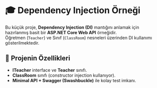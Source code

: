 # 🎓 Dependency Injection Örneği 

Bu küçük proje, **Dependency Injection (DI)** mantığını anlamak için hazırlanmış basit bir **ASP.NET Core Web API** örneğidir.  
Öğretmen (`Teacher`) ve Sınıf (`ClassRoom`) nesneleri üzerinden DI kullanımı gösterilmektedir.  

## 🚀 Projenin Özellikleri
- **ITeacher** interface ve **Teacher** sınıfı.  
- **ClassRoom** sınıfı (constructor injection kullanıyor).  
- **Minimal API + Swagger (Swashbuckle)** ile kolay test imkanı.  


